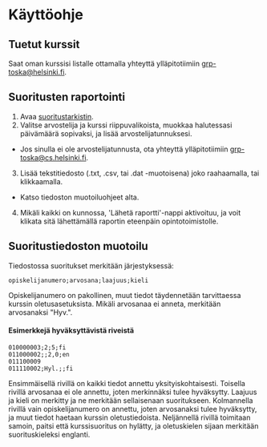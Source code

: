 # Käyttöohje

## Tuetut kurssit

Saat oman kurssisi listalle ottamalla yhteyttä ylläpitotiimiin grp-toska@helsinki.fi.

## Suoritusten raportointi

1. Avaa [suoritustarkistin](https://toska.cs.helsinki.fi/suoritustarkistin/).
2. Valitse arvostelija ja kurssi riippuvalikoista, muokkaa halutessasi päivämäärä sopivaksi, ja lisää arvostelijatunnuksesi.

- Jos sinulla ei ole arvostelijatunnusta, ota yhteyttä ylläpitotiimiin grp-toska@cs.helsinki.fi.

3. Lisää tekstitiedosto (.txt, .csv, tai .dat -muotoisena) joko raahaamalla, tai klikkaamalla.

- Katso tiedoston muotoiluohjeet alta.

4. Mikäli kaikki on kunnossa, 'Lähetä raportti'-nappi aktivoituu, ja voit klikata sitä lähettämällä raportin eteenpäin opintotoimistolle.

## Suoritustiedoston muotoilu

Tiedostossa suoritukset merkitään järjestyksessä:

`opiskelijanumero;arvosana;laajuus;kieli`

Opiskelijanumero on pakollinen, muut tiedot täydennetään tarvittaessa kurssin oletusasetuksista. Mikäli arvosanaa ei anneta, merkitään arvosanaksi "Hyv.".

#### Esimerkkejä hyväksyttävistä riveistä

```
010000003;2;5;fi
011000002;;2,0;en
011100009
011110002;Hyl.;;fi
```

Ensimmäisellä rivillä on kaikki tiedot annettu yksityiskohtaisesti. Toisella rivillä arvosanaa ei ole annettu, joten merkinnäksi tulee hyväksytty. Laajuus ja kieli on merkitty ja ne merkitään sellaisenaan suoritukseen.
Kolmannella rivillä vain opiskelijanumero on annettu, joten arvosanaksi tulee hyväksytty, ja muut tiedot haetaan kurssin oletustiedoista. Neljännellä rivillä toimitaan samoin, paitsi että kurssisuoritus on hylätty, ja oletuskielen sijaan merkitään suorituskieleksi englanti.
